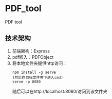 # PDF_tool
 PDF tool

## 技术架构
1. 前端架构：Express
2. pdf嵌入：PDFObject
3. 将本地文件夹提供http访问：
    ```shell
    npm install -g serve
    (然后在目标文件夹下进入cmd)
    serve -p 8080
    ```
    随后可以在http://localhost:8080/访问到该文件夹
